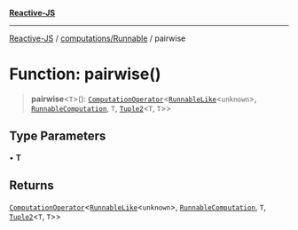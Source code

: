 [**Reactive-JS**](../../../README.md)

***

[Reactive-JS](../../../README.md) / [computations/Runnable](../README.md) / pairwise

# Function: pairwise()

> **pairwise**\<`T`\>(): [`ComputationOperator`](../../type-aliases/ComputationOperator.md)\<[`RunnableLike`](../../interfaces/RunnableLike.md)\<`unknown`\>, [`RunnableComputation`](../interfaces/RunnableComputation.md), `T`, [`Tuple2`](../../../functions/type-aliases/Tuple2.md)\<`T`, `T`\>\>

## Type Parameters

• **T**

## Returns

[`ComputationOperator`](../../type-aliases/ComputationOperator.md)\<[`RunnableLike`](../../interfaces/RunnableLike.md)\<`unknown`\>, [`RunnableComputation`](../interfaces/RunnableComputation.md), `T`, [`Tuple2`](../../../functions/type-aliases/Tuple2.md)\<`T`, `T`\>\>
